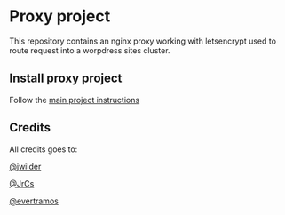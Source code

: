 # Proxy project

This repository contains an nginx proxy working with letsencrypt used to route request into a worpdress sites cluster.

## Install proxy project

Follow the [main project instructions](https://github.com/santrod/docker_cluster_wordpress_app)

## Credits

All credits goes to:

[@jwilder](https://github.com/jwilder/nginx-proxy)

[@JrCs](https://github.com/JrCs/docker-letsencrypt-nginx-proxy-companion)

[@evertramos](https://github.com/evertramos/docker-compose-letsencrypt-nginx-proxy-companion)
